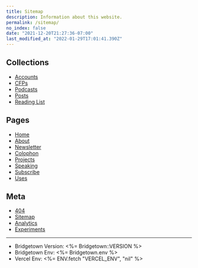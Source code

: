 ```yaml
---
title: Sitemap
description: Information about this website.
permalink: /sitemap/
no_index: false
date: "2021-12-20T21:27:36-07:00"
last_modified_at: "2022-01-29T17:01:41.390Z"
---
```


## Collections

- [Accounts](/subscribe/#accounts)
- [CFPs](/speaking/#cfps)
- [Podcasts](/podcasts/)
- [Posts](/posts/)
- [Reading List](/reading-list/)

## Pages

- [Home](/)
- [About](/about/)
- [Newsletter](/newsletter/)
- [Colophon](/colophon/)
- [Projects](/projects/)
- [Speaking](/speaking/)
- [Subscribe](/subscribe/)
- [Uses](/uses/)

## Meta

- [404](/404/)
- [Sitemap](/sitemap/)
- [Analytics](/analytics/)
- [Experiments](/experiments/)

---

- Bridgetown Version: <%= Bridgetown::VERSION %>
- Bridgetown Env: <%= Bridgetown.env %>
- Vercel Env: <%= ENV.fetch "VERCEL_ENV", "nil" %>
